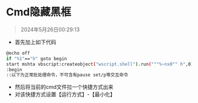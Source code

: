 # Cmd隐藏黑框

> 2024年5月26日00:29:13

* 首先加上如下代码

```bash
@echo off
if "%1"=="h" goto begin
start mshta vbscript:createobject("wscript.shell").run("""%~nx0"" h",0)(window.close)&&exit
:begin
::以下为正常批处理命令，不可含有pause set/p等交互命令
```

* 然后将当前的cmd文件拉一个快捷方式出来
* 对该快捷方式设置【运行方式】-【最小化】